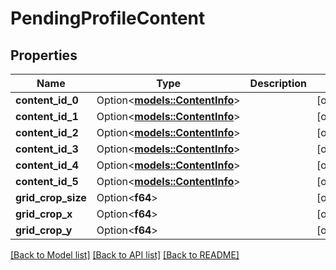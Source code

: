 # PendingProfileContent

## Properties

Name | Type | Description | Notes
------------ | ------------- | ------------- | -------------
**content_id_0** | Option<[**models::ContentInfo**](ContentInfo.md)> |  | [optional]
**content_id_1** | Option<[**models::ContentInfo**](ContentInfo.md)> |  | [optional]
**content_id_2** | Option<[**models::ContentInfo**](ContentInfo.md)> |  | [optional]
**content_id_3** | Option<[**models::ContentInfo**](ContentInfo.md)> |  | [optional]
**content_id_4** | Option<[**models::ContentInfo**](ContentInfo.md)> |  | [optional]
**content_id_5** | Option<[**models::ContentInfo**](ContentInfo.md)> |  | [optional]
**grid_crop_size** | Option<**f64**> |  | [optional]
**grid_crop_x** | Option<**f64**> |  | [optional]
**grid_crop_y** | Option<**f64**> |  | [optional]

[[Back to Model list]](../README.md#documentation-for-models) [[Back to API list]](../README.md#documentation-for-api-endpoints) [[Back to README]](../README.md)


